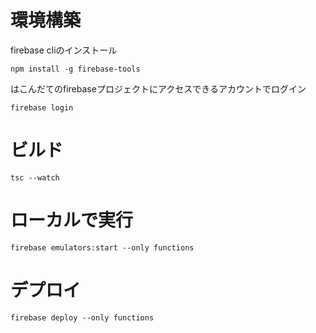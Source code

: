 # 環境構築
firebase cliのインストール

`npm install -g firebase-tools`

はこんだてのfirebaseプロジェクトにアクセスできるアカウントでログイン

`firebase login`

# ビルド
`tsc --watch`

# ローカルで実行

`firebase emulators:start --only functions `

# デプロイ
`firebase deploy --only functions`
